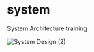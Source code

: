 # system
System Architecture training

![System Design (2)](https://github.com/user-attachments/assets/4ee001f3-b260-4632-8e3c-b2519302acec)
